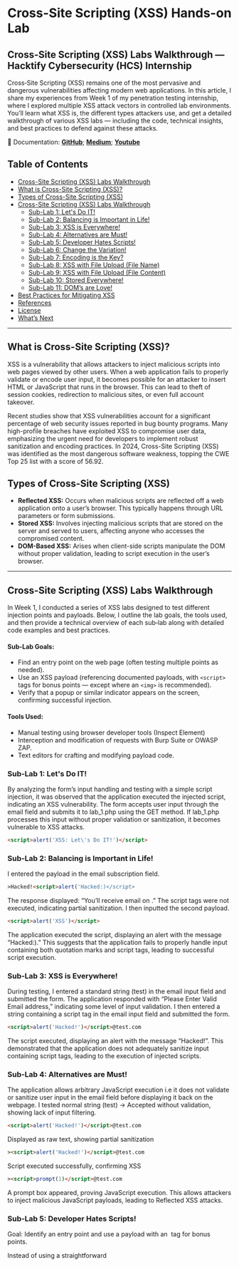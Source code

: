 # Cross-Site Scripting (XSS) Hands-on Lab

## Cross-Site Scripting (XSS) Labs Walkthrough — Hacktify Cybersecurity (HCS) Internship

Cross‑Site Scripting (XSS) remains one of the most pervasive and dangerous vulnerabilities affecting modern web applications. In this article, I share my experiences from Week 1 of my penetration testing internship, where I explored multiple XSS attack vectors in controlled lab environments. You’ll learn what XSS is, the different types attackers use, and get a detailed walkthrough of various XSS labs — including the code, technical insights, and best practices to defend against these attacks.

🔗 Documentation:
[**GitHub**](https://github.com/reyincyber/Hacktify-CS); [**Medium**](https://cyberrey.medium.com/cross-site-scripting-xss-hands-on-lab-9f07bb8c8de2); [**Youtube**]()

## Table of Contents
- [Cross-Site Scripting (XSS) Labs Walkthrough](#cross-site-scripting-xss-labs-walkthrough)
- [What is Cross-Site Scripting (XSS)?](#what-is-cross-site-scripting-xss)
- [Types of Cross-Site Scripting (XSS)](#types-of-cross-site-scripting-xss)
- [Cross-Site Scripting (XSS) Labs Walkthrough](#cross-site-scripting-xss-labs-walkthrough)
  - [Sub-Lab 1: Let's Do IT!](#sub-lab-1-lets-do-it)
  - [Sub-Lab 2: Balancing is Important in Life!](#sub-lab-2-balancing-is-important-in-life)
  - [Sub-Lab 3: XSS is Everywhere!](#sub-lab-3-xss-is-everywhere)
  - [Sub-Lab 4: Alternatives are Must!](#sub-lab-4-alternatives-are-must)
  - [Sub-Lab 5: Developer Hates Scripts!](#sub-lab-5-developer-hates-scripts)
  - [Sub-Lab 6: Change the Variation!](#sub-lab-6-change-the-variation)
  - [Sub-Lab 7: Encoding is the Key?](#sub-lab-7-encoding-is-the-key)
  - [Sub-Lab 8: XSS with File Upload (File Name)](#sub-lab-8-xss-with-file-upload-file-name)
  - [Sub-Lab 9: XSS with File Upload (File Content)](#sub-lab-9-xss-with-file-upload-file-content)
  - [Sub-Lab 10: Stored Everywhere!](#sub-lab-10-stored-everywhere)
  - [Sub-Lab 11: DOM’s are Love!](#sub-lab-11-doms-are-love)
- [Best Practices for Mitigating XSS](#best-practices-for-mitigating-xss)
- [References](#references)
- [License](#license)
- [What’s Next](#whats-next)

---
## What is Cross-Site Scripting (XSS)?
XSS is a vulnerability that allows attackers to inject malicious scripts into web pages viewed by other users. When a web application fails to properly validate or encode user input, it becomes possible for an attacker to insert HTML or JavaScript that runs in the browser. This can lead to theft of session cookies, redirection to malicious sites, or even full account takeover.

Recent studies show that XSS vulnerabilities account for a significant percentage of web security issues reported in bug bounty programs. Many high-profile breaches have exploited XSS to compromise user data, emphasizing the urgent need for developers to implement robust sanitization and encoding practices. In 2024, Cross-Site Scripting (XSS) was identified as the most dangerous software weakness, topping the CWE Top 25 list with a score of 56.92.

## Types of Cross-Site Scripting (XSS)
- **Reflected XSS:** Occurs when malicious scripts are reflected off a web application onto a user’s browser. This typically happens through URL parameters or form submissions.
- **Stored XSS:** Involves injecting malicious scripts that are stored on the server and served to users, affecting anyone who accesses the compromised content.
- **DOM-Based XSS:** Arises when client-side scripts manipulate the DOM without proper validation, leading to script execution in the user’s browser.

---
## Cross-Site Scripting (XSS) Labs Walkthrough
In Week 1, I conducted a series of XSS labs designed to test different injection points and payloads. Below, I outline the lab goals, the tools used, and then provide a technical overview of each sub‑lab along with detailed code examples and best practices.

#### Sub-Lab Goals:
- Find an entry point on the web page (often testing multiple points as needed).
- Use an XSS payload (referencing documented payloads, with `<script>` tags for bonus points — except where an `<img>` is recommended).
- Verify that a popup or similar indicator appears on the screen, confirming successful injection.

#### Tools Used:
- Manual testing using browser developer tools (Inspect Element)
- Interception and modification of requests with Burp Suite or OWASP ZAP.
- Text editors for crafting and modifying payload code.

### Sub-Lab 1: Let's Do IT!
By analyzing the form’s input handling and testing with a simple script injection, it was observed that the application executed the injected script, indicating an XSS vulnerability. The form accepts user input through the email field and submits it to lab_1.php using the GET method. If lab_1.php processes this input without proper validation or sanitization, it becomes vulnerable to XSS attacks.
```html
<script>alert('XSS: Let\'s Do IT!')</script>
```

### Sub-Lab 2: Balancing is Important in Life!
I entered the payload in the email subscription field.

```html
>Hacked!<script>alert('Hacked:)</script>
```

The response displayed: “You’ll receive email on <script>alert(‘XSS’)</script>.” The script tags were not executed, indicating partial sanitization. I then inputted the second payload.

```html
<script>alert('XSS')</script>
```

The application executed the script, displaying an alert with the message “Hacked:).” This suggests that the application fails to properly handle input containing both quotation marks and script tags, leading to successful script execution.

### Sub-Lab 3: XSS is Everywhere!
During testing, I entered a standard string (test) in the email input field and submitted the form. The application responded with “Please Enter Valid Email address,” indicating some level of input validation. I then entered a string containing a script tag in the email input field and submitted the form.
```html
<script>alert('Hacked!')</script>@test.com
```
The script executed, displaying an alert with the message “Hacked!”. This demonstrated that the application does not adequately sanitize input containing script tags, leading to the execution of injected scripts.

### Sub-Lab 4: Alternatives are Must!
The application allows arbitrary JavaScript execution i.e it does not validate or sanitize user input in the email field before displaying it back on the webpage.
I tested normal string (test) → Accepted without validation, showing lack of input filtering.
```html
<script>alert('Hacked!')</script>@test.com
```
Displayed as raw text, showing partial sanitization
```html
><script>alert('Hacked!')</script>@test.com
```
Script executed successfully, confirming XSS
```html
><script>prompt(1)</script>@test.com
```
A prompt box appeared, proving JavaScript execution. This allows attackers to inject malicious JavaScript payloads, leading to Reflected XSS attacks.

### Sub-Lab 5: Developer Hates Scripts!
Goal: Identify an entry point and use a payload with an <img> tag for bonus points.

Instead of using a straightforward <script> tag, I exploited an image tag vulnerability. The onerror attribute executed the JavaScript when the image failed to load, triggering the alert.
```html
">hello<IMG SRC=javascript:alert(1)>@test.com"
```
```html
<img src=x onerror="alert('XSS: Developer Hates Scripts!')">
```

### Sub-Lab 6: Change the Variation!
Initially, the first payload did not trigger a popup, indicating that the application might be filtering or sanitizing certain inputs. However, by using the second payload, a popup was successfully triggered.
```html
<script>alert(document.cookie)</script>
```
```html
"><img src="x" onerror="alert('XSS')">
```

### Sub-Lab 7: Encoding is the Key?
I submitted the encoded payload via the URL. The browser’s decoding led to execution of the script, verifying that encoding does not prevent XSS without proper sanitization.
```html
%3Cscript%3Ealert('XSS: Encoded!')%3C/script%3E
```

### Sub-Lab 8: XSS with File Upload (File Name)
Goal: Identify an entry point on the file upload page and use a payload with an <img> tag.
By renaming an uploaded file with the payload, the unsanitized file name was displayed on the page, triggering the alert.
```html
<img src=x onerror="alert('XSS: File Name Exploit')">
```

### Sub-Lab 9: XSS with File Upload (File Content)
After uploading a file with the crafted payload in its content, the server’s reflection of the file content executed the script, confirming the vulnerability.
```html
<script>alert(document.domain + ' XSS: File Content')</script>
```

### Sub-Lab 10: Stored Everywhere!
I systematically injected this payload into multiple fields that persist data, and every instance produced a popup, illustrating how stored XSS can affect numerous parts of an application.
```html
<script>alert('XSS: Stored Everywhere!')</script>
```

### Sub-Lab 11: DOM’s are Love!
Goal: Find three entry points on the page, use three XSS payloads as specified, and confirm execution via popups.
The analysis confirms that the web application is vulnerable to DOM-based XSS attacks through multiple entry points. DOM-based Cross-Site Scripting (DOM XSS) occurs when client-side scripts of a web application process user input without proper validation or encoding, leading to the execution
of malicious scripts.
```html
https://..../lab_11.php
https://..../lab_11.php?coin=doge
https://..../lab_11.php?coin=btc
https://..../lab_11.php?coin=eth
https://..../lab_11.php?coin=doge)
```
In this lab, the provided dom.js script contains several potential vulnerabilities due to improper handling of user inputs. Similarly, by manipulating the redir and coin parameters, an attacker can execute arbitrary scripts due to the improper handling of these parameters in the dom.js script.

---
## Best Practices for Mitigating XSS:
To protect web applications against these vulnerabilities, consider the following measures along with example code:

### Input Validation and Sanitization:
Ensure that user inputs are validated and sanitized on both client and server sides.
```php
$clean_input = htmlspecialchars($_POST['input'], ENT_QUOTES, 'UTF-8');
```
### Output Encoding:
Always encode outputs before rendering them in the browser.
```php
echo htmlentities($user_input, ENT_QUOTES, 'UTF-8');
```
### Content Security Policy (CSP):
Implement a strict CSP header to limit the sources from which scripts can be executed.
```php
header("Content-Security-Policy: default-src 'self'; script-src 'self'");
```
### Use Security Libraries:
Leverage established libraries or frameworks that automatically handle input sanitization and encoding.

---
## References:
- [OWASP XSS Prevention Cheat Sheet](https://owasp.org/www-community/attacks/xss/)
- [OWASP Web Security Testing Guide](https://owasp.org/www-project-web-security-testing-guide/)
- [PortSwigger Web Security Academy](https://portswigger.net/web-security)

---
## License:
This project is licensed under the MIT License - see the [LICENSE](LICENSE) file for details.

---
## Whats Next
In the First article, I dived into HTML Injection. In my upcoming article, I will delve into more advanced topics, such as SQL Injection and Insecure Direct Object References (IDOR). Stay tuned for more in-depth analyses and real-world remediation techniques.

Have you found similar vulnerabilities on your projects? Share your experiences or ask questions in the comments below.

If you’re passionate about penetration testing, ethical hacking, or cloud security, feel free to connect with me on LinkedIn or check out my GitHub repos for security-focused projects! 🚀 Let’s connect and discuss how we can make web applications safer, one vulnerability at a time.

